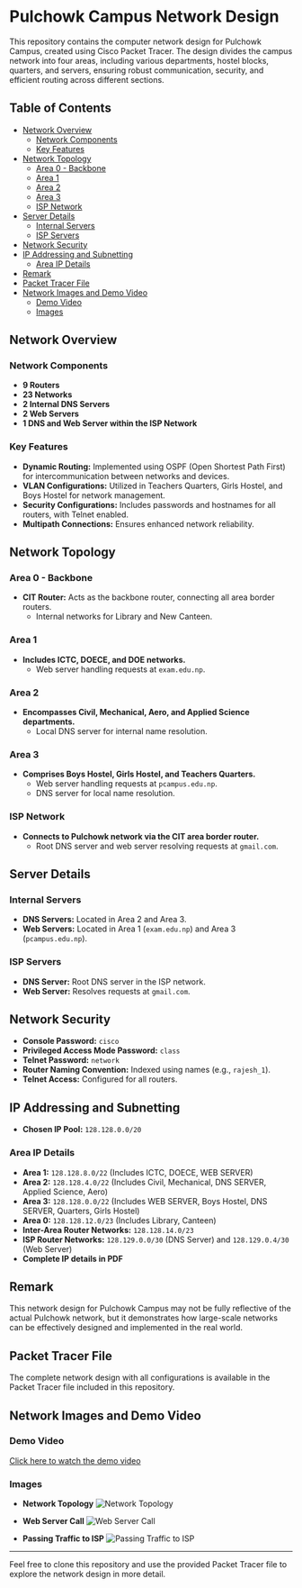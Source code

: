 # Pulchowk Campus Network Design

This repository contains the computer network design for Pulchowk Campus, created using Cisco Packet Tracer. The design divides the campus network into four areas, including various departments, hostel blocks, quarters, and servers, ensuring robust communication, security, and efficient routing across different sections.

## Table of Contents

- [Network Overview](#network-overview)
  - [Network Components](#network-components)
  - [Key Features](#key-features)
- [Network Topology](#network-topology)
  - [Area 0 - Backbone](#area-0---backbone)
  - [Area 1](#area-1)
  - [Area 2](#area-2)
  - [Area 3](#area-3)
  - [ISP Network](#isp-network)
- [Server Details](#server-details)
  - [Internal Servers](#internal-servers)
  - [ISP Servers](#isp-servers)
- [Network Security](#network-security)
- [IP Addressing and Subnetting](#ip-addressing-and-subnetting)
  - [Area IP Details](#area-ip-details)
- [Remark](#remark)
- [Packet Tracer File](#packet-tracer-file)
- [Network Images and Demo Video](#network-images-and-demo-video)
  - [Demo Video](#demo-video)
  - [Images](#images)

## Network Overview

### Network Components

- **9 Routers**
- **23 Networks**
- **2 Internal DNS Servers**
- **2 Web Servers**
- **1 DNS and Web Server within the ISP Network**

### Key Features

- **Dynamic Routing:** Implemented using OSPF (Open Shortest Path First) for intercommunication between networks and devices.
- **VLAN Configurations:** Utilized in Teachers Quarters, Girls Hostel, and Boys Hostel for network management.
- **Security Configurations:** Includes passwords and hostnames for all routers, with Telnet enabled.
- **Multipath Connections:** Ensures enhanced network reliability.

## Network Topology

### Area 0 - Backbone
- **CIT Router:** Acts as the backbone router, connecting all area border routers.
  - Internal networks for Library and New Canteen.

### Area 1
- **Includes ICTC, DOECE, and DOE networks.**
  - Web server handling requests at `exam.edu.np`.

### Area 2
- **Encompasses Civil, Mechanical, Aero, and Applied Science departments.**
  - Local DNS server for internal name resolution.

### Area 3
- **Comprises Boys Hostel, Girls Hostel, and Teachers Quarters.**
  - Web server handling requests at `pcampus.edu.np`.
  - DNS server for local name resolution.

### ISP Network
- **Connects to Pulchowk network via the CIT area border router.**
  - Root DNS server and web server resolving requests at `gmail.com`.

## Server Details

### Internal Servers
- **DNS Servers:** Located in Area 2 and Area 3.
- **Web Servers:** Located in Area 1 (`exam.edu.np`) and Area 3 (`pcampus.edu.np`).

### ISP Servers
- **DNS Server:** Root DNS server in the ISP network.
- **Web Server:** Resolves requests at `gmail.com`.

## Network Security

- **Console Password:** `cisco`
- **Privileged Access Mode Password:** `class`
- **Telnet Password:** `network`
- **Router Naming Convention:** Indexed using names (e.g., `rajesh_1`).
- **Telnet Access:** Configured for all routers.

## IP Addressing and Subnetting

- **Chosen IP Pool:** `128.128.0.0/20`

### Area IP Details
- **Area 1:** `128.128.8.0/22` (Includes ICTC, DOECE, WEB SERVER)
- **Area 2:** `128.128.4.0/22` (Includes Civil, Mechanical, DNS SERVER, Applied Science, Aero)
- **Area 3:** `128.128.0.0/22` (Includes WEB SERVER, Boys Hostel, DNS SERVER, Quarters, Girls Hostel)
- **Area 0:** `128.128.12.0/23` (Includes Library, Canteen)
- **Inter-Area Router Networks:** `128.128.14.0/23`
- **ISP Router Networks:** `128.129.0.0/30` (DNS Server) and `128.129.0.4/30` (Web Server)
- **Complete IP details in PDF**

## Remark

This network design for Pulchowk Campus may not be fully reflective of the actual Pulchowk network, but it demonstrates how large-scale networks can be effectively designed and implemented in the real world.

## Packet Tracer File

The complete network design with all configurations is available in the Packet Tracer file included in this repository.

## Network Images and Demo Video

### Demo Video
[Click here to watch the demo video](https://github.com/user-attachments/assets/4556b053-488d-4665-a3ee-4471aad7e8f4)

### Images
- **Network Topology**
  ![Network Topology](https://github.com/user-attachments/assets/759219be-e793-4f45-89ee-75576aa887c6)

- **Web Server Call**
  ![Web Server Call](https://github.com/user-attachments/assets/7509e079-2a40-45ea-9c36-efee605984e6)

- **Passing Traffic to ISP**
  ![Passing Traffic to ISP](https://github.com/user-attachments/assets/6f69cdc9-cf72-412a-a165-bed47951881e)

---

Feel free to clone this repository and use the provided Packet Tracer file to explore the network design in more detail.
